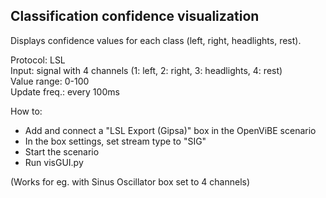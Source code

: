 ## Classification confidence visualization

Displays confidence values for each class (left, right, headlights, rest).

Protocol: LSL  
Input: signal with 4 channels (1: left, 2: right, 3: headlights, 4: rest)  
Value range: 0-100  
Update freq.: every 100ms  

How to:
- Add and connect a "LSL Export (Gipsa)" box in the OpenViBE scenario
- In the box settings, set stream type to "SIG"
- Start the scenario
- Run visGUI.py

(Works for eg. with Sinus Oscillator box set to 4 channels)
